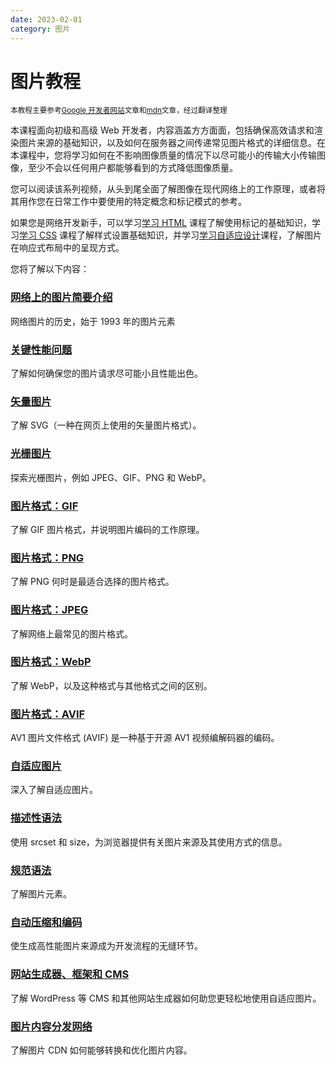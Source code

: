 ```yaml
---
date: 2023-02-01
category: 图片
---
```

# 图片教程 

<small>本教程主要参考[Google 开发者网站](https://web.dev/)文章和[mdn](https://developer.mozilla.org/)文章，经过翻译整理</small>

本课程面向初级和高级 Web 开发者，内容涵盖方方面面，包括确保高效请求和渲染图片来源的基础知识，以及如何在服务器之间传递常见图片格式的详细信息。在本课程中，您将学习如何在不影响图像质量的情况下以尽可能小的传输大小传输图像，至少不会以任何用户都能够看到的方式降低图像质量。

您可以阅读该系列视频，从头到尾全面了解图像在现代网络上的工作原理，或者将其用作您在日常工作中要使用的特定概念和标记模式的参考。

如果您是网络开发新手，可以学习[学习 HTML](/web/html/) 课程了解使用标记的基础知识，学习[学习 CSS](/web/css) 课程了解样式设置基础知识，并学习[学习自适应设计](/web/design)课程，了解图片在响应式布局中的呈现方式。

您将了解以下内容：

### [网络上的图片简要介绍](/web/images/history)

网络图片的历史，始于 1993 年的图片元素

### [关键性能问题](/web/images/performance-issues)

了解如何确保您的图片请求尽可能小且性能出色。

### [矢量图片](/web/images/vector-images)

了解 SVG（一种在网页上使用的矢量图片格式）。

### [光栅图片](/web/images/raster-images)

探索光栅图片，例如 JPEG、GIF、PNG 和 WebP。

### [图片格式：GIF](/web/images/gif)

了解 GIF 图片格式，并说明图片编码的工作原理。

### [图片格式：PNG](/web/images/png)

了解 PNG 何时是最适合选择的图片格式。

### [图片格式：JPEG](/web/images/jpeg)

了解网络上最常见的图片格式。

### [图片格式：WebP](/web/images/webp)

了解 WebP，以及这种格式与其他格式之间的区别。

### [图片格式：AVIF](/web/images/avif)

AV1 图片文件格式 (AVIF) 是一种基于开源 AV1 视频编解码器的编码。

### [自适应图片](/web/images/responsive-images)

深入了解自适应图片。

### [描述性语法](/web/images/descriptive)

使用 srcset 和 size，为浏览器提供有关图片来源及其使用方式的信息。

### [规范语法](/web/images/prescriptive)

了解图片元素。

### [自动压缩和编码](/web/images/automating)

使生成高性能图片来源成为开发流程的无缝环节。

### [网站生成器、框架和 CMS](/web/images/cms)

了解 WordPress 等 CMS 和其他网站生成器如何助您更轻松地使用自适应图片。

### [图片内容分发网络](/web/images/cdn)

了解图片 CDN 如何能够转换和优化图片内容。
